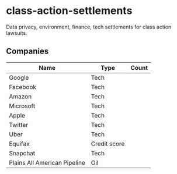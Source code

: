 # class-action-settlements
Data privacy, environment, finance, tech settlements for class action lawsuits.

Companies
---
|Name   | Type  |  Count |
|---|---|---|
| Google | Tech  |   |
| Facebook   | Tech |   |
| Amazon | Tech |   |
| Microsoft | Tech   |   |
| Apple | Tech   |   |
| Twitter  | Tech |   |
| Uber | Tech |   |
| Equifax | Credit score |   |
| Snapchat | Tech |   |
|  Plains All American Pipeline | Oil |   |


